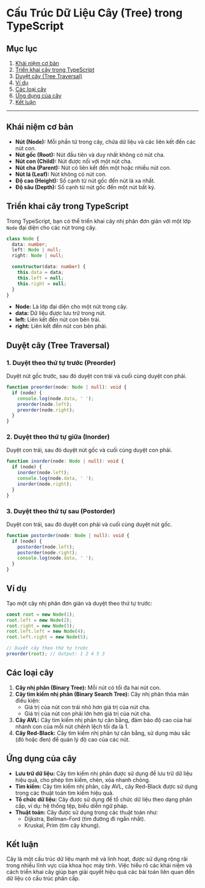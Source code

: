 # Cấu Trúc Dữ Liệu Cây (Tree) trong TypeScript

## Mục lục

1. [Khái niệm cơ bản](#khái-niệm-cơ-bản)
2. [Triển khai cây trong TypeScript](#triển-khai-cây-trong-typescript)
3. [Duyệt cây (Tree Traversal)](#duyệt-cây-tree-traversal)
4. [Ví dụ](#ví-dụ)
5. [Các loại cây](#các-loại-cây)
6. [Ứng dụng của cây](#ứng-dụng-của-cây)
7. [Kết luận](#kết-luận)

---

## Khái niệm cơ bản

- **Nút (Node):** Mỗi phần tử trong cây, chứa dữ liệu và các liên kết đến các nút con.
- **Nút gốc (Root):** Nút đầu tiên và duy nhất không có nút cha.
- **Nút con (Child):** Nút được nối với một nút cha.
- **Nút cha (Parent):** Nút có liên kết đến một hoặc nhiều nút con.
- **Nút lá (Leaf):** Nút không có nút con.
- **Độ cao (Height):** Số cạnh từ nút gốc đến nút lá xa nhất.
- **Độ sâu (Depth):** Số cạnh từ nút gốc đến một nút bất kỳ.

## Triển khai cây trong TypeScript

Trong TypeScript, bạn có thể triển khai cây nhị phân đơn giản với một lớp `Node` đại diện cho các nút trong cây.

```typescript
class Node {
  data: number;
  left: Node | null;
  right: Node | null;

  constructor(data: number) {
    this.data = data;
    this.left = null;
    this.right = null;
  }
}
```

- **Node:** Là lớp đại diện cho một nút trong cây.
- **data:** Dữ liệu được lưu trữ trong nút.
- **left:** Liên kết đến nút con bên trái.
- **right:** Liên kết đến nút con bên phải.

## Duyệt cây (Tree Traversal)

### 1. Duyệt theo thứ tự trước (Preorder)

Duyệt nút gốc trước, sau đó duyệt con trái và cuối cùng duyệt con phải.

```typescript
function preorder(node: Node | null): void {
  if (node) {
    console.log(node.data, ' ');
    preorder(node.left);
    preorder(node.right);
  }
}
```

### 2. Duyệt theo thứ tự giữa (Inorder)

Duyệt con trái, sau đó duyệt nút gốc và cuối cùng duyệt con phải.

```typescript
function inorder(node: Node | null): void {
  if (node) {
    inorder(node.left);
    console.log(node.data, ' ');
    inorder(node.right);
  }
}
```

### 3. Duyệt theo thứ tự sau (Postorder)

Duyệt con trái, sau đó duyệt con phải và cuối cùng duyệt nút gốc.

```typescript
function postorder(node: Node | null): void {
  if (node) {
    postorder(node.left);
    postorder(node.right);
    console.log(node.data, ' ');
  }
}
```

## Ví dụ

Tạo một cây nhị phân đơn giản và duyệt theo thứ tự trước:

```typescript
const root = new Node(1);
root.left = new Node(2);
root.right = new Node(3);
root.left.left = new Node(4);
root.left.right = new Node(5);

// Duyệt cây theo thứ tự trước
preorder(root); // Output: 1 2 4 5 3
```

## Các loại cây

1. **Cây nhị phân (Binary Tree):** Mỗi nút có tối đa hai nút con.
2. **Cây tìm kiếm nhị phân (Binary Search Tree):** Cây nhị phân thỏa mãn điều kiện:
    - Giá trị của nút con trái nhỏ hơn giá trị của nút cha.
    - Giá trị của nút con phải lớn hơn giá trị của nút cha.
3. **Cây AVL:** Cây tìm kiếm nhị phân tự cân bằng, đảm bảo độ cao của hai nhánh con của mỗi nút chênh lệch tối đa là 1.
4. **Cây Red-Black:** Cây tìm kiếm nhị phân tự cân bằng, sử dụng màu sắc (đỏ hoặc đen) để quản lý độ cao của các nút.

## Ứng dụng của cây

- **Lưu trữ dữ liệu:** Cây tìm kiếm nhị phân được sử dụng để lưu trữ dữ liệu hiệu quả, cho phép tìm kiếm, chèn, xóa
  nhanh chóng.
- **Tìm kiếm:** Cây tìm kiếm nhị phân, cây AVL, cây Red-Black được sử dụng trong các thuật toán tìm kiếm hiệu quả.
- **Tổ chức dữ liệu:** Cây được sử dụng để tổ chức dữ liệu theo dạng phân cấp, ví dụ: hệ thống tệp, biểu diễn ngữ pháp.
- **Thuật toán:** Cây được sử dụng trong các thuật toán như:
    - Dijkstra, Bellman-Ford (tìm đường đi ngắn nhất).
    - Kruskal, Prim (tìm cây khung).

## Kết luận

Cây là một cấu trúc dữ liệu mạnh mẽ và linh hoạt, được sử dụng rộng rãi trong nhiều lĩnh vực của khoa học máy tính. Việc
hiểu rõ các khái niệm và cách triển khai cây giúp bạn giải quyết hiệu quả các bài toán liên quan đến dữ liệu có cấu trúc
phân cấp.
